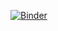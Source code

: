 [![Binder](https://mybinder.org/badge_logo.svg)](https://mybinder.org/v2/gh/frakesmart/frakesMAPS/HEAD?urlpath=%2Fvoila%2Frender%2FfrakesMAPSV3.ipynb)
